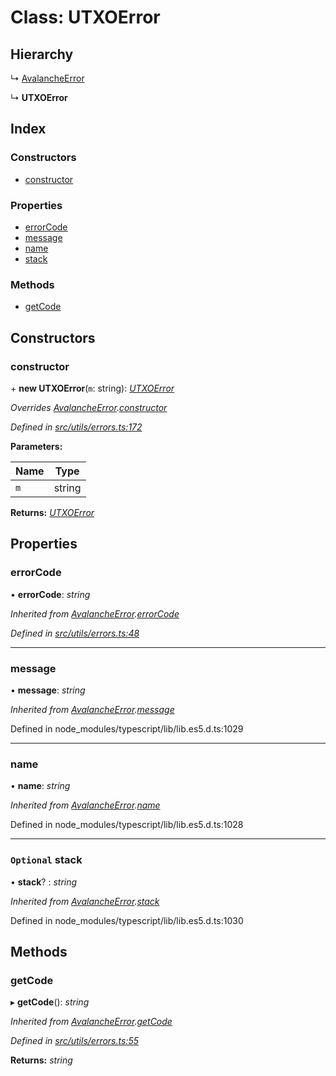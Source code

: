 # Class: UTXOError

## Hierarchy

↳ [AvalancheError](src_utils.avalancheerror)

↳ **UTXOError**

## Index

### Constructors

- [constructor](src_utils.utxoerror#constructor)

### Properties

- [errorCode](src_utils.utxoerror#errorcode)
- [message](src_utils.utxoerror#message)
- [name](src_utils.utxoerror#name)
- [stack](src_utils.utxoerror#optional-stack)

### Methods

- [getCode](src_utils.utxoerror#getcode)

## Constructors

### constructor

\+ **new UTXOError**(`m`: string): _[UTXOError](src_utils.utxoerror)_

_Overrides [AvalancheError](src_utils.avalancheerror).[constructor](src_utils.avalancheerror#constructor)_

_Defined in [src/utils/errors.ts:172](https://github.com/chain4travel/caminojs/blob/3883166/src/utils/errors.ts#L172)_

**Parameters:**

| Name | Type   |
| ---- | ------ |
| `m`  | string |

**Returns:** _[UTXOError](src_utils.utxoerror)_

## Properties

### errorCode

• **errorCode**: _string_

_Inherited from [AvalancheError](src_utils.avalancheerror).[errorCode](src_utils.avalancheerror#errorcode)_

_Defined in [src/utils/errors.ts:48](https://github.com/chain4travel/caminojs/blob/3883166/src/utils/errors.ts#L48)_

---

### message

• **message**: _string_

_Inherited from [AvalancheError](src_utils.avalancheerror).[message](src_utils.avalancheerror#message)_

Defined in node_modules/typescript/lib/lib.es5.d.ts:1029

---

### name

• **name**: _string_

_Inherited from [AvalancheError](src_utils.avalancheerror).[name](src_utils.avalancheerror#name)_

Defined in node_modules/typescript/lib/lib.es5.d.ts:1028

---

### `Optional` stack

• **stack**? : _string_

_Inherited from [AvalancheError](src_utils.avalancheerror).[stack](src_utils.avalancheerror#optional-stack)_

Defined in node_modules/typescript/lib/lib.es5.d.ts:1030

## Methods

### getCode

▸ **getCode**(): _string_

_Inherited from [AvalancheError](src_utils.avalancheerror).[getCode](src_utils.avalancheerror#getcode)_

_Defined in [src/utils/errors.ts:55](https://github.com/chain4travel/caminojs/blob/3883166/src/utils/errors.ts#L55)_

**Returns:** _string_
